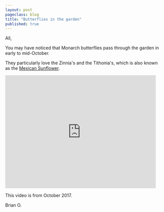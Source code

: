 ```yaml
---
layout: post
pageclass: blog
title: "Butterflies in the garden"
published: true
---
```

All,

You may have noticed that Monarch butterflies pass through the garden in early to mid-October.

They particularly love the Zinnia's and the Tithonia's, which is also known as the [Mexican Sunflower](http://www.johnnyseeds.com/flowers/tithonia-mexican-sunflower/).


<iframe width="480" height="360" src="http://www.youtube.com/embed/Xc0ml8Jw5u8" frameborder="0"> </iframe>


This video is from October 2017.


Brian O.
